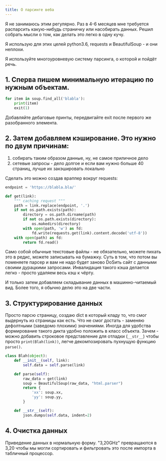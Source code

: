 ```yaml
---
title: О парсинге веба
---
```


Я не занимаюсь этим регулярно. Раз в 4-6 месяцев мне требуется распарсить какую-нибудь страничку или насобирать данных. Решил собрать мысли о том, как делать это легко в одну кучу.

Я использую для этих целей python3.6, requests и BeautifulSoup - и они неплохи.

Я используйте многоуровневую систему парсинга, о которой и пойдёт речь.

## 1. Сперва пишем **минимальную итерацию** по нужным объектам.

``` python
for item in soup.find_all('blabla'):
    print(item)
    exit(1)
```

Добавляйте дебаговые принты, передвигайте exit после первого же разобранного элемента.

## 2. Затем добавляем **кэширование**. Это нужно по двум причинам:

1. собирать таким образом данные, ну, не самое приличное дело
2. сетевые запросы - дело долгое и если вам нужно больше 40 страниц, лучше их закэшировать локально

Сделать это можно создав враппер вокруг requests:

``` python
endpoint = 'https://blabla.bla/'

def get(link):
    """ caching request """
    path = link.replace(endpoint, '.')
    if not os.path.exists(path):
        directory = os.path.dirname(path)
        if not os.path.exists(directory):
            os.makedirs(directory)
        with open(path, 'w') as fd:
            fd.write(requests.get(link).content.decode('utf-8'))
    with open(path) as fd:
        return fd.read()
```

Само собой обычные текстовые файлы - не обязательно, можете пихать это в редис, можете записывать на бумажку. Суть в том, что потом вы поменяете парсер и вам не надо будет заново DoSить сайт с данными своими дурацкими запросами. Инвалидация такого кэша делается легко - просто удаляем весь кэш к чёрту.

И только затем добавляем складывание данных в машинно-читаемый вид. Более того, я обычно делю это на две части.

## 3. **Структурирование данных**

Просто парсю страницу, создаю dict в который кладу то, что смог выдернуть из страницы как есть. Что не смог достать - заменяю дефолтными (заведомо плохими) значениями. Иногда для удобства формирование такого дикта удобно положить в класс объекта. Зачем - можно добавить строковое представление для отладки (`__str__`) чтобы просто `print(Blah(link))`, легче декомпозировать пухнущую функцию `parse()`.

``` python
class Blah(object):
    def __init__(self, link):
        self.data = self.parse(link)

    def parse(self):
        raw_data = get(link)
        soup = BeautifulSoup(raw_data, "html.parser")
        return {
            'xx': soup.xx,
            'yy': soup.yy,
        }

    def __str__(self):
        json.dumps(self.data, indent=2)
```

## 4. **Очистка данных**

Приведение данных в нормальную форму. "3,20GHz" превращаются в 3,20 чтобы мы могли сортировать и фильтровать это после импорта в табличный процессор.
